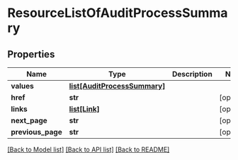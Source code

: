 # ResourceListOfAuditProcessSummary


## Properties
Name | Type | Description | Notes
------------ | ------------- | ------------- | -------------
**values** | [**list[AuditProcessSummary]**](AuditProcessSummary.md) |  | 
**href** | **str** |  | [optional] 
**links** | [**list[Link]**](Link.md) |  | [optional] 
**next_page** | **str** |  | [optional] 
**previous_page** | **str** |  | [optional] 

[[Back to Model list]](../README.md#documentation-for-models) [[Back to API list]](../README.md#documentation-for-api-endpoints) [[Back to README]](../README.md)


